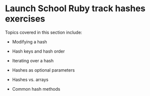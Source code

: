 # Launch School Ruby track hashes exercises 

Topics covered in this section include:

- Modifying a hash

- Hash keys and hash order

- Iterating over a hash

- Hashes as optional parameters 

- Hashes vs. arrays

- Common hash methods